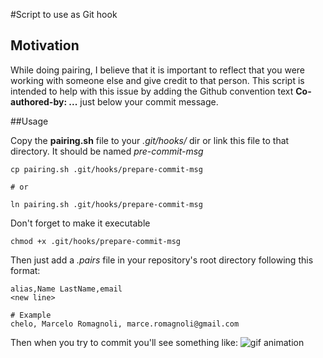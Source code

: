 #Script to use as Git hook

## Motivation
While doing pairing, I believe that it is important to reflect that you were working with someone else and give credit to that person.
This script is intended to help with this issue by adding the Github convention text **Co-authored-by: ...** just below your commit message.

##Usage

Copy the **pairing.sh** file to your *.git/hooks/* dir or link this file to that directory. It should be named *pre-commit-msg*

```
cp pairing.sh .git/hooks/prepare-commit-msg

# or

ln pairing.sh .git/hooks/prepare-commit-msg
```
Don't forget to make it executable

```
chmod +x .git/hooks/prepare-commit-msg
```

Then just add a *.pairs* file in your repository's root directory following this format:

```
alias,Name LastName,email
<new line>

# Example
chelo, Marcelo Romagnoli, marce.romagnoli@gmail.com

```

Then when you try to commit you'll see something like:
![gif animation](http://g.recordit.co/nQzEuIoT3T.gif)
